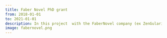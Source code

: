 ```yaml
---
title: Faber Novel PhD grant
from: 2018-01-01
to: 2021-01-01
description: In this project  with the FaberNovel company (ex ZenGularity) we investigate the abstraction to facilitate the developmennt of hypermedia API
image: fabernovel.png
---
```

